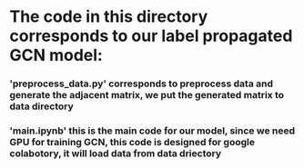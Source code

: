 # The code in this directory corresponds to our label propagated GCN model:

### 'preprocess_data.py' corresponds to preprocess data and generate the adjacent matrix, we put the generated matrix to data directory

### 'main.ipynb' this is the main code for our model, since we need GPU for training GCN, this code is designed for google colabotory, it will load data from data driectory
 
